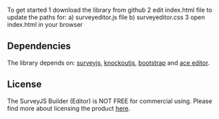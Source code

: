 To get started
1 download the library from github
2 edit index.html file to update the paths for:
	 a) surveyeditor.js file
	 b) surveyeditor.css
3 open index.html in your browser



## Dependencies
 The library depends on: [surveyjs](http://surveyjs.io/Library/), [knockoutjs](http://knockoutjs.com), [bootstrap](http://getbootstrap.com) and [ace editor](https://ace.c9.io/).

## License
The SurveyJS Builder (Editor) is NOT FREE for commercial using. Please find more about licensing the product [here](http://surveyjs.io/Licenses).
